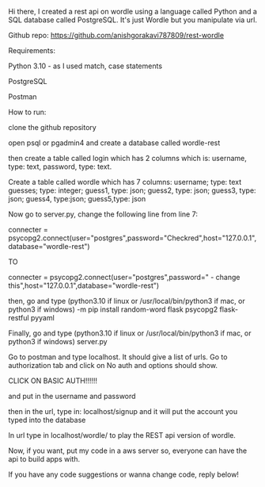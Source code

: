Hi there, I created a rest api on wordle using a language called Python and a SQL database called PostgreSQL. It's just Wordle but you manipulate via url.

Github repo: https://github.com/anishgorakavi787809/rest-wordle



Requirements:

Python 3.10 - as I used match, case statements

PostgreSQL

Postman



How to run:

clone the github repository

open psql or pgadmin4 and create a database called wordle-rest

then create a table called login which has 2 columns which is: username, type: text, password, type: text.

Create a table called wordle which has 7 columns: username; type: text guesses; type: integer; guess1, type: json; guess2, type: json; guess3, type: json; guess4, type:json; guess5,type: json

Now go to server.py, change the following line from line 7:

connecter = psycopg2.connect(user="postgres",password="Checkred",host="127.0.0.1",database="wordle-rest")

TO

connecter = psycopg2.connect(user="postgres",password="<your password> - change this",host="127.0.0.1",database="wordle-rest")

then, go and type (python3.10 if linux or /usr/local/bin/python3 if mac, or python3 if windows) -m pip install random-word flask psycopg2 flask-restful pyyaml

Finally, go and type (python3.10 if linux or /usr/local/bin/python3 if mac, or python3 if windows) server.py

Go to postman and type localhost. It should give a list of urls. Go to authorization tab and click on No auth and options should show.

CLICK ON BASIC AUTH!!!!!!

and put in the username and password

then in the url, type in: localhost/signup and it will put the account you typed into the database

In url type in localhost/wordle/<the  bvword you choose> to play the REST api version of wordle.

Now, if you want, put my code in a aws server so, everyone can have the api to build apps with.



If you have any code suggestions or wanna change code, reply below!
